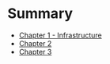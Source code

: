 # Summary

- [Chapter 1 - Infrastructure](./chapter_1.md)
- [Chapter 2](./chapter_2.md)
- [Chapter 3](./chapter_3.md)
